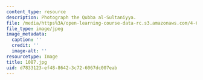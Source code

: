 ```yaml
---
content_type: resource
description: Photograph the Qubba al-Sultaniyya.
file: /media/https%3A/open-learning-course-data-rc.s3.amazonaws.com/4-615-the-architecture-of-cairo-spring-2002/d7833123ef4886423c726067dc007eab_1087.jpg
file_type: image/jpeg
image_metadata:
  caption: ''
  credit: ''
  image-alt: ''
resourcetype: Image
title: 1087.jpg
uid: d7833123-ef48-8642-3c72-6067dc007eab
---
```

